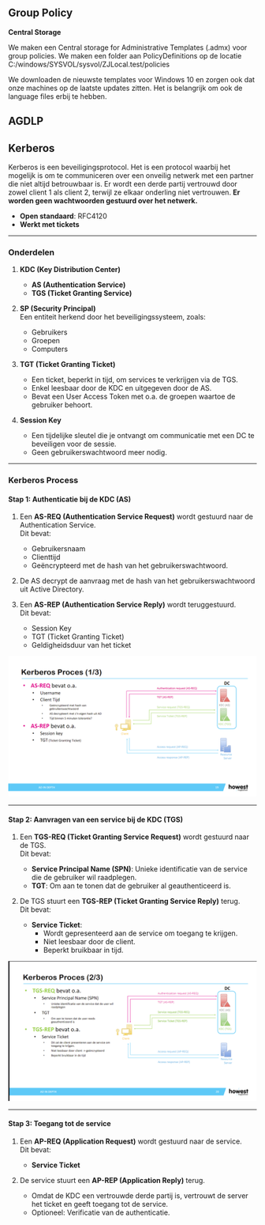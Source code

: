 ## Group Policy




**Central Storage**

We maken een Central storage for Administrative Templates (.admx) voor group policies. We maken een folder aan PolicyDefinitions op de locatie 
C:/windows/SYSVOL/sysvol/ZJLocal.test/policies

We downloaden de nieuwste templates voor Windows 10 en zorgen ook dat onze machines op de laatste updates zitten.
Het is belangrijk om ook de language files erbij te hebben.


## AGDLP


## Kerberos

Kerberos is een beveiligingsprotocol. Het is een protocol waarbij het mogelijk is om te communiceren over een onveilig netwerk met een partner die niet altijd betrouwbaar is. Er wordt een derde partij vertrouwd door zowel client 1 als client 2, terwijl ze elkaar onderling niet vertrouwen. **Er worden geen wachtwoorden gestuurd over het netwerk.**

- **Open standaard**: RFC4120  
- **Werkt met tickets**

---

### **Onderdelen**

1. **KDC (Key Distribution Center)**  
   - **AS (Authentication Service)**  
   - **TGS (Ticket Granting Service)**  

2. **SP (Security Principal)**  
   Een entiteit herkend door het beveiligingssysteem, zoals:  
   - Gebruikers  
   - Groepen  
   - Computers  

3. **TGT (Ticket Granting Ticket)**  
   - Een ticket, beperkt in tijd, om services te verkrijgen via de TGS.  
   - Enkel leesbaar door de KDC en uitgegeven door de AS.  
   - Bevat een User Access Token met o.a. de groepen waartoe de gebruiker behoort.  

4. **Session Key**  
   - Een tijdelijke sleutel die je ontvangt om communicatie met een DC te beveiligen voor de sessie.  
   - Geen gebruikerswachtwoord meer nodig.  

---

### **Kerberos Process**

#### Stap 1: Authenticatie bij de KDC (AS)
1. Een **AS-REQ (Authentication Service Request)** wordt gestuurd naar de Authentication Service.  
   Dit bevat:  
   - Gebruikersnaam  
   - Clienttijd  
   - Geëncrypteerd met de hash van het gebruikerswachtwoord.  

2. De AS decrypt de aanvraag met de hash van het gebruikerswachtwoord uit Active Directory.  

3. Een **AS-REP (Authentication Service Reply)** wordt teruggestuurd.  
   Dit bevat:  
   - Session Key  
   - TGT (Ticket Granting Ticket)  
   - Geldigheidsduur van het ticket  

<img src="/assets/kerberos_1.png" width="600">

---

#### Stap 2: Aanvragen van een service bij de KDC (TGS)
1. Een **TGS-REQ (Ticket Granting Service Request)** wordt gestuurd naar de TGS.  
   Dit bevat:  
   - **Service Principal Name (SPN)**: Unieke identificatie van de service die de gebruiker wil raadplegen.  
   - **TGT**: Om aan te tonen dat de gebruiker al geauthenticeerd is.  

2. De TGS stuurt een **TGS-REP (Ticket Granting Service Reply)** terug.  
   Dit bevat:  
   - **Service Ticket**:  
     - Wordt gepresenteerd aan de service om toegang te krijgen.  
     - Niet leesbaar door de client.  
     - Beperkt bruikbaar in tijd.  

<img src="/assets/kerberos_2.png" width="600">

---

#### Stap 3: Toegang tot de service
1. Een **AP-REQ (Application Request)** wordt gestuurd naar de service.  
   Dit bevat:  
   - **Service Ticket**  

2. De service stuurt een **AP-REP (Application Reply)** terug.  
   - Omdat de KDC een vertrouwde derde partij is, vertrouwt de server het ticket en geeft toegang tot de service.  
   - Optioneel: Verificatie van de authenticatie.

